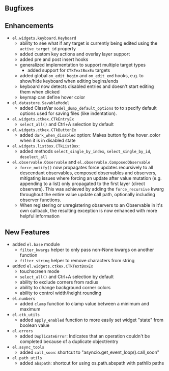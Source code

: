 ## Bugfixes


## Enhancements
- `el.widgets.keyboard.Keyboard`
  - ability to see what if any target is currently being edited using the `active_target_id` property
  - added custom key actions and overlay layer support
  - added pre and post insert hooks
  - generalized implementation to support multiple target types
    - added support for `CTkTextBoxEx` targets
  - added global `on_edit_begin` and `on_edit_end` hooks, e.g. to show/hide keyboard when editing begins/ends
  - keyboard now detects disabled entries and doesn't start editing them when clicked
  - keymap can define hover color
- `el.datastore.SavableModel`
  - added ClassVar `model_dump_default_options` to  to specify default options used for saving files (like indentation).
- `el.widgets.ctkex.CTkEntryEx`
  - `select_all()` and Ctrl+A selection by default
- `el.widgets.ctkex.CTkButtonEx`
  - added `dark_when_disabled` option: Makes button fg the hover_color when it is in disabled state
- `el.widgets.listbox.CTkListBox`:
  - added methods `select_single_by_index`, `select_single_by_id`, `deselect_all`
- `el.observable.Observable` and `el.observable.ComposedObservable`
  - `force_notify()` now propagates force updates recursively to all descendant observables, composed observables and observers, mitigating issues where forcing an update after value mutation (e.g. appending to a list) only propagated to the first layer (direct observers). This was achieved by adding the `force_recursive` kwarg throughout the entire value update call path, optionally including observer functions.
  - When registering or unregistering observers to an Observable in it's own callback, the resulting exception is now enhanced with more helpful information

## New Features

- added `el.base` module
  - `filter_kwargs` helper to only pass non-None kwargs on another function
  - `filter_string` helper to remove characters from string
- added `el.widgets.ctkex.CTkTextBoxEx`
  - touchscreen mode
  - `select_all()` and Ctrl+A selection by default
  - ability to exclude corners from radius
  - ability to change background corner colors
  - ability to control width/height rounding
- `el.numbers`
  - added `clamp` function to clamp value between a minimum and maximum
- `el.ctk_utils`
  - added `apply_enabled` function to more easily set widget "state" from boolean value
- `el.errors`
  - added `DuplicateError`: Indicates that an operation couldn't be completed because of a duplicate object/entry
- `el.async_tools`
  - added `call_soon`: shortcut to "asyncio.get_event_loop().call_soon"
- `el.path_utils`
  - added `abspath`: shortcut for using os.path.abspath with pathlib paths